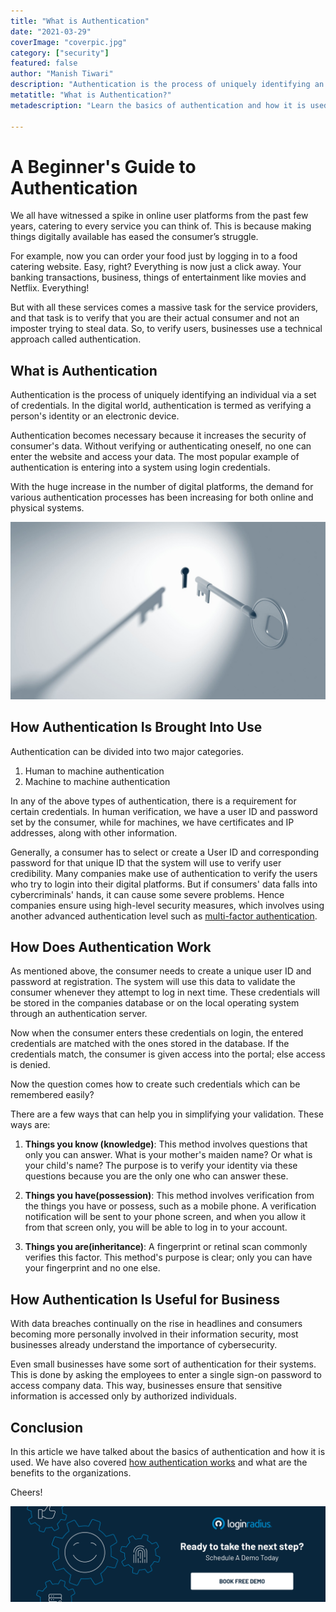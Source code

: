 ```yaml
---
title: "What is Authentication"
date: "2021-03-29"
coverImage: "coverpic.jpg"
category: ["security"]
featured: false 
author: "Manish Tiwari"
description: "Authentication is the process of uniquely identifying an individual via a set of credentials. In the digital world, authentication is termed as verifying a person's identity or an electronic device. Authentication becomes necessary because it increases the security of consumer's data."
metatitle: "What is Authentication?"
metadescription: "Learn the basics of authentication and how it is used. We have also covered how authentication works and what are the benefits to the organizations."

---
```


# A Beginner's Guide to Authentication

We all have witnessed a spike in online user platforms from the past few years, catering to every service you can think of. This is because making things digitally available has eased the consumer’s struggle. 

For example, now you can order your food just by logging in to a food catering website. Easy, right? Everything is now just a click away. Your banking transactions, business, things of entertainment like movies and Netflix. Everything!

But with all these services comes a massive task for the service providers, and that task is to verify that you are their actual consumer and not an imposter trying to steal data. So, to verify users, businesses use a technical approach called authentication. 



## What is Authentication

Authentication is the process of uniquely identifying an individual via a set of credentials. In the digital world, authentication is termed as verifying a person's identity or an electronic device.

Authentication becomes necessary because it increases the security of consumer's data. Without verifying or authenticating oneself, no one can enter the website and access your data. The most popular example of authentication is entering into a system using login credentials. 

With the huge increase in the number of digital platforms, the demand for various authentication processes has been increasing for both online and physical systems. 


![What is Authentication](authentication.jpg)


## How Authentication Is Brought Into Use

Authentication can be divided into two major categories.

1. Human to machine authentication
2. Machine to machine authentication

In any of the above types of authentication, there is a requirement for certain credentials. In human verification, we have a user ID and password set by the consumer, while for machines, we have certificates and IP addresses, along with other information. 

Generally, a consumer has to select or create a User ID and corresponding password for that unique ID that the system will use to verify user credibility. Many companies make use of authentication to verify the users who try to login into their digital platforms. But if consumers' data falls into cybercriminals' hands, it can cause some severe problems. Hence companies ensure using high-level security measures, which involves using another advanced authentication level such as [multi-factor authentication](https://www.loginradius.com/resource/buyers-guide-to-multi-factor-authentication/). 


## How Does Authentication Work

As mentioned above, the consumer needs to create a unique user ID and password at registration. The system will use this data to validate the consumer whenever they attempt to log in next time. These credentials will be stored in the companies database or on the local operating system through an authentication server.

Now when the consumer enters these credentials on login, the entered credentials are matched with the ones stored in the database. If the credentials match, the consumer is given access into the portal; else access is denied. 

Now the question comes how to create such credentials which can be remembered easily?

There are a few ways that can help you in simplifying your validation. These ways are:

1. **Things you know (knowledge)**: This method involves questions that only you can answer. What is your mother's maiden name? Or what is your child's name? The purpose is to verify your identity via these questions because you are the only one who can answer these.

2. **Things you have(possession)**: This method involves verification from the things you have or possess, such as a mobile phone. A verification notification will be sent to your phone screen, and when you allow it from that screen only, you will be able to log in to your account. 

3. **Things you are(inheritance)**: A fingerprint or retinal scan commonly verifies this factor. This method's purpose is clear; only you can have your fingerprint and no one else. 

## How Authentication Is Useful for Business

With data breaches continually on the rise in headlines and consumers becoming more personally involved in their information security, most businesses already understand the importance of cybersecurity. 

Even small businesses have some sort of authentication for their systems. This is done by asking the employees to enter a single sign-on password to access company data. This way, businesses ensure that sensitive information is accessed only by authorized individuals. 



## Conclusion

In this article we have talked about the basics of authentication and how it is used. We have also covered [how authentication works](https://www.loginradius.com/blog/async/webauthn-authentication-application/) and what are the benefits to the organizations.

Cheers!


[![book-a-demo-loginradius](book-a-demo-loginradius.png)](https://www.loginradius.com/book-a-demo/)